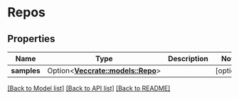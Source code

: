 # Repos

## Properties

Name | Type | Description | Notes
------------ | ------------- | ------------- | -------------
**samples** | Option<[**Vec<crate::models::Repo>**](repo.md)> |  | [optional]

[[Back to Model list]](../README.md#documentation-for-models) [[Back to API list]](../README.md#documentation-for-api-endpoints) [[Back to README]](../README.md)


